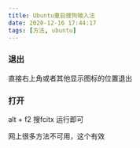 ```yaml
---
title: Ubuntu重启搜狗输入法
date: 2020-12-16 17:44:17
tags: [方法, ubuntu]
---
```

### 退出
直接右上角或者其他显示图标的位置退出

### 打开
alt + f2
搜fcitx
运行即可

网上很多方法不可用，这个有效
